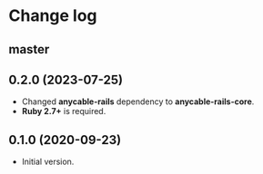 # Change log

## master

## 0.2.0 (2023-07-25)

- Changed **anycable-rails** dependency to **anycable-rails-core**.
- **Ruby 2.7+** is required.

## 0.1.0 (2020-09-23)

- Initial version.

[@palkan]: https://github.com/palkan
